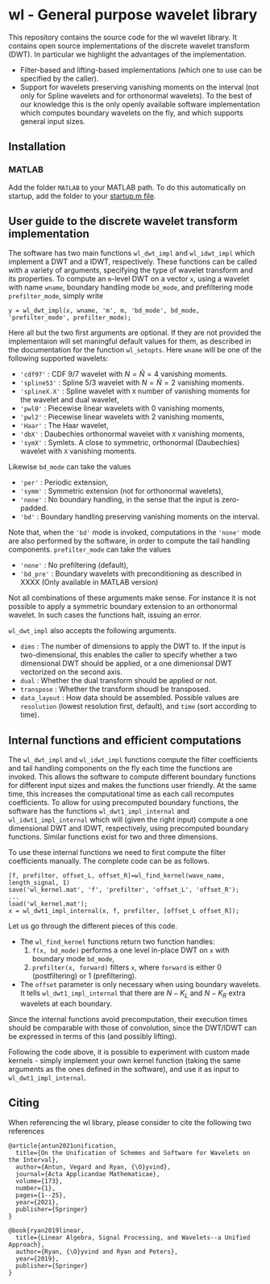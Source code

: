 # wl - General purpose wavelet library

This repository contains the source code for the wl wavelet library. 
It contains open source implementations of the discrete wavelet transform (DWT).
In particular we highlight the advantages of the implementation.

* Filter-based and lifting-based implementations (which one to use can be specified by the caller).
* Support for wavelets preserving vanishing moments on the interval (not only for Spline wavelets and for orthonormal wavelets). 
  To the best of our knowledge this is the only openly available software implementation which computes boundary wavelets on the fly, and which supports general input sizes.

## Installation

### MATLAB
Add the folder `MATLAB` to your MATLAB path. To do this automatically on startup, add the folder to your 
[startup.m file](https://ch.mathworks.com/help/matlab/matlab_env/what-is-the-matlab-search-path.html). 

## User guide to the discrete wavelet transform implementation

The software has two main functions `wl_dwt_impl` and `wl_idwt_impl` which implement
a DWT and a IDWT, respectively. These functions can be called with a variety of
arguments, specifying the type of wavelet transform and its properties. To
compute an `m`-level DWT on a vector `x`, using a wavelet with name `wname`,
boundary handling mode `bd_mode`, and prefiltering mode `prefilter_mode`,
simply write
```
y = wl_dwt_impl(x, wname, 'm', m, 'bd_mode', bd_mode, 'prefilter_mode', prefilter_mode);
```
Here all but the two first arguments are optional. If they are not provided the implementaion will set maningful default values for them, as described in the documentation for the function `wl_setopts`. 
Here `wname` will be one of the following supported wavelets:
*  `'cdf97'` : CDF 9/7 wavelet with $N = \tilde{N} = 4$ vanishing moments.
*  `'spline53'` : Spline 5/3 wavelet with $N = \tilde{N} = 2$ vanishing moments.
*  `'splineX.X'` : Spline wavelet with `X` number of vanishing moments for the wavelet and dual wavelet,
*  `'pwl0'` : Piecewise linear wavelets with 0 vanishing moments,
*  `'pwl2'` : Piecewise linear wavelets with 2 vanishing moments,
*  `'Haar'` : The Haar wavelet,
*  `'dbX'` : Daubechies orthonormal wavelet with `X` vanishing moments,
*  `'symX'` : Symlets. A close to symmetric, orthonormal (Daubechies) wavelet with `X` vanishing moments.

Likewise `bd_mode` can take the values
* `'per'` : Periodic extension,
* `'symm'` : Symmetric extension (not for orthonormal wavelets),
* `'none'` : No boundary handling, in the sense that the input is zero-padded. 
* `'bd'` : Boundary handling preserving vanishing moments on the interval.

Note that, when the `'bd'` mode is invoked, computations in the `'none'` mode are also performed by the software, in order to compute the tail handling components. 
`prefilter_mode` can take the values
* `'none'` : No prefiltering (default),
* `'bd_pre'` : Boundary wavelets with preconditioning as described in XXXX (Only available in MATLAB version) 

Not all combinations of these arguments make sense. For instance it is not possible to apply a symmetric boundary extension to an orthonormal
wavelet. In such cases the functions halt, issuing an error. 

`wl_dwt_impl` also accepts the following arguments.
* `dims` : The number of dimensions to apply the DWT to. If the input is two-dimensional, this enables the caller to specify whether a two dimensional DWT should be applied, or a one dimenionsal DWT vectorized on the second axis. 
* `dual` :  Whether the dual transform should be applied or not.
* `transpose` : Whether the transform shoudl be transposed.
* `data_layout` : How data should be assembled. Possible values are `resolution` (lowest resolution first, default), and `time` (sort according to time). 
    
    
    
## Internal functions and efficient computations 
The `wl_dwt_impl` and `wl_idwt_impl` functions compute the
filter coefficients and tail handling components on the fly each time the
functions are invoked. This allows the software to compute different boundary
functions for different input sizes and makes the functions user friendly. At
the same time, this increases the computational time as each call recomputes coefficients. To allow for using precomputed boundary functions, the software has the functions `wl_dwt1_impl_internal` and
`wl_idwt1_impl_internal` which will (given the right input) compute a one dimensional DWT and IDWT, respectively, using precomputed boundary functions.  Similar functions exist for two and three
dimensions. 

To use these internal functions we need to first compute the filter coefficients 
manually. The complete code can be as follows.
```
[f, prefilter, offset_L, offset_R]=wl_find_kernel(wave_name, length_signal, 1)
save('wl_kernel.mat', 'f', 'prefilter', 'offset_L', 'offset_R');
...
load('wl_kernel.mat');
x = wl_dwt1_impl_internal(x, f, prefilter, [offset_L offset_R]);
```
Let us go through the different pieces of this code. 
* The `wl_find_kernel` functions return two function handles:
  1. `f(x, bd_mode)` performs a one level in-place DWT on `x` with boundary mode `bd_mode`, 
  2. `prefilter(x, forward)` filters `x`, where `forward` is either 0 (postfiltering) or 1 (prefiltering). 
* The `offset` parameter is only necessary when using boundary wavelets. It tells `wl_dwt1_impl_internal` that there are $N-K_L$ and $N-K_R$ extra wavelets at each boundary.

Since the internal functions avoid precomputation, their execution times 
should be comparable with those of convolution, since the DWT/IDWT can be 
expressed in terms of this (and possibly lifting).

Following the code above, it is possible to experiment with custom made kernels - simply implement your own kernel function (taking the same arguments as the ones defined in the software), and use it as input to `wl_dwt1_impl_internal`.

## Citing
When referencing the wl library, please consider to cite the following two references

```
@article{antun2021unification,
  title={On the Unification of Schemes and Software for Wavelets on the Interval},
  author={Antun, Vegard and Ryan, {\O}yvind},
  journal={Acta Applicandae Mathematicae},
  volume={173},
  number={1},
  pages={1--25},
  year={2021},
  publisher={Springer}
}

@book{ryan2019linear,
  title={Linear Algebra, Signal Processing, and Wavelets--a Unified Approach},
  author={Ryan, {\O}yvind and Ryan and Peters},
  year={2019},
  publisher={Springer}
}
```

